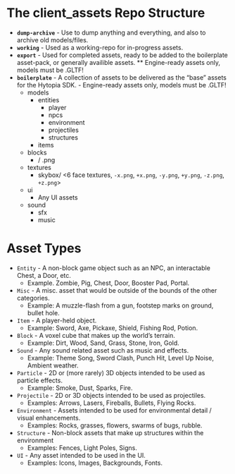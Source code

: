 # The client_assets Repo Structure

- **`dump-archive`** - Use to dump anything and everything, and also to archive old models/files.
- **`working`** - Used as a working-repo for in-progress assets.
- **`export`** - Used for completed assets, ready to be added to the boilerplate asset-pack, or generally availible assets. ** Engine-ready assets only, models must be .GLTF!
- **`boilerplate`** - A collection of assets to be delivered as the “base” assets for the Hytopia SDK. - Engine-ready assets only, models must be .GLTF!
    - models
        - entities
            - player
            - npcs
            - environment
            - projectiles
            - structures
        - items
    - blocks
        - <Block Name> / <block texture>.png
    - textures
        - skybox/ <6 face textures, `-x.png`, `+x.png`, `-y.png`, `+y.png`, `-z.png`, `+z.png`>
    - ui
        - Any UI assets
    - sound
        - sfx
        - music

# Asset Types

- `Entity` - A non-block game object such as an NPC, an interactable Chest, a Door, etc.
    - Example. Zombie, Pig, Chest, Door, Booster Pad, Portal.
- `Misc` - A misc. asset that would be outside of the bounds of the other categories.
    - Example: A muzzle-flash from a gun, footstep marks on ground, bullet hole.
- `Item` - A player-held object.
    - Example: Sword, Axe, Pickaxe, Shield, Fishing Rod, Potion.
- `Block` - A voxel cube that makes up the world’s terrain.
    - Example: Dirt, Wood, Sand, Grass, Stone, Iron, Gold.
- `Sound` - Any sound related asset such as music and effects.
    - Example: Theme Song, Sword Clash, Punch Hit, Level Up Noise, Ambient weather.
- `Particle` - 2D or (more rarely) 3D objects intended to be used as particle effects.
    - Example: Smoke, Dust, Sparks, Fire.
- `Projectile` - 2D or 3D objects intended to be used as projectiles.
    - Examples: Arrows, Lasers, Fireballs, Bullets, Flying Rocks.
- `Environment` - Assets intended to be used for environmental detail / visual enhancements.
    - Examples: Rocks, grasses, flowers, swarms of bugs, rubble.
- `Structure` - Non-block assets that make up structures within the environment
    - Examples: Fences, Light Poles, Signs.
- `UI` - Any asset intended to be used in the UI.
    - Examples: Icons, Images, Backgrounds, Fonts.
